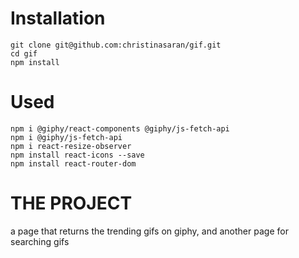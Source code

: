 # Installation

```
git clone git@github.com:christinasaran/gif.git
cd gif
npm install
```

# Used
```
npm i @giphy/react-components @giphy/js-fetch-api
npm i @giphy/js-fetch-api
npm i react-resize-observer
npm install react-icons --save
npm install react-router-dom
```
# THE PROJECT

a page that returns the trending gifs on giphy, and another page for searching gifs
